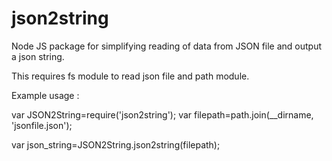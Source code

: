 # json2string
Node JS package for simplifying reading of data from JSON file and output a json string.


This requires fs module to read json file and path module.

Example usage :

var JSON2String=require('json2string');
var filepath=path.join(__dirname, 'jsonfile.json');

var json_string=JSON2String.json2string(filepath);
